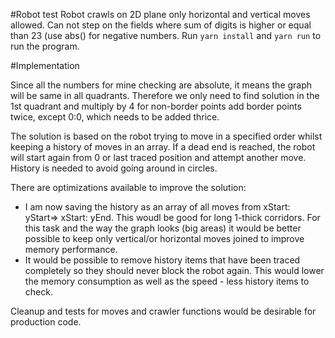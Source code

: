 #Robot test
Robot crawls on 2D plane only horizontal and vertical moves allowed. 
Can not step on the fields where sum of digits is higher or equal than 23 (use abs() for negative numbers.
Run `yarn install` and `yarn run` to run the program.

#Implementation

Since all the numbers for mine checking are absolute, it means
the graph will be same in all quadrants. Therefore we only need to
find solution in the 1st quadrant and multiply by 4 for non-border points
add border points twice, except 0:0, which needs to be added thrice.

The solution is based on the robot trying to move in a specified order
whilst keeping a history of moves in an array. If a dead end is reached,
the robot will start again from 0 or last traced position and attempt another move.
History is needed to avoid going around in circles.

There are optimizations available to improve the solution:

-   I am now saving the history as an array of all moves from xStart: yStart=> xStart: yEnd.
    This woudl be good for long 1-thick corridors. For this task and the way the graph looks
    (big areas) it would be better possible to keep only vertical/or horizontal moves joined to
    improve memory performance.
-   It would be possible to remove history items that have been traced completely
    so they should never block the robot again. This would lower the memory consumption
    as well as the speed - less history items to check.

Cleanup and tests for moves and crawler functions would be desirable for production code.
